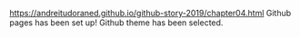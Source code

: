 https://andreitudoraned.github.io/github-story-2019/chapter04.html
Github pages has been set up!
Github theme has been selected.
